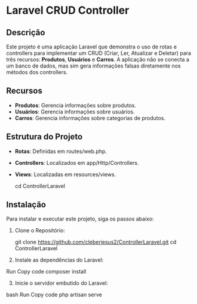 # Laravel CRUD Controller

## Descrição
Este projeto é uma aplicação Laravel que demonstra o uso de rotas e controllers para implementar um CRUD (Criar, Ler, Atualizar e Deletar) para três recursos: **Produtos**, **Usuários** e **Carros**. A aplicação não se conecta a um banco de dados, mas sim gera informações falsas diretamente nos métodos dos controllers.

## Recursos
- **Produtos**: Gerencia informações sobre produtos.
- **Usuários**: Gerencia informações sobre usuários.
- **Carros**: Gerencia informações sobre categorias de produtos.

## Estrutura do Projeto
- **Rotas**: Definidas em routes/web.php.
- **Controllers**: Localizados em app/Http/Controllers.
- **Views**: Localizadas em resources/views.  


   
   cd ControllerLaravel
## Instalação

Para instalar e executar este projeto, siga os passos abaixo:


1. Clone o Repositório: 

   git clone https://github.com/cleberjesus2/ControllerLaravel.git
   cd ControllerLaravel


2. Instale as dependências do Laravel:


Run
Copy code
composer install
    
3. Inicie o servidor embutido do Laravel:

bash
Run
Copy code
php artisan serve
